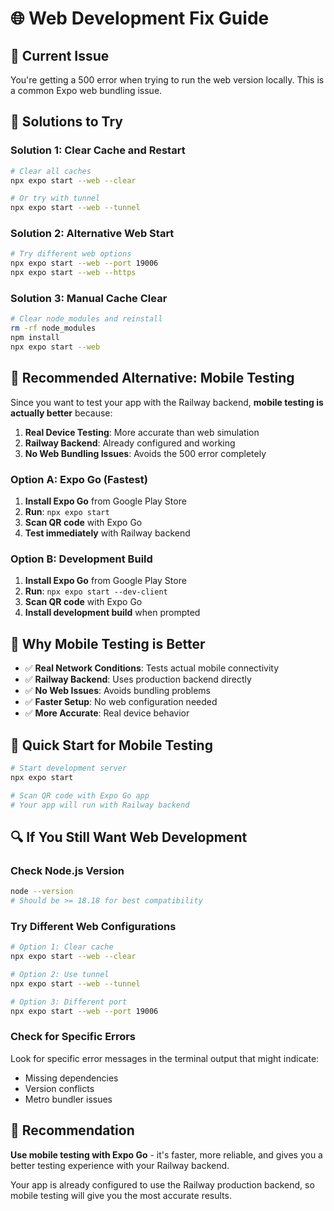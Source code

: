 # 🌐 Web Development Fix Guide

## 🚨 **Current Issue**
You're getting a 500 error when trying to run the web version locally. This is a common Expo web bundling issue.

## 🔧 **Solutions to Try**

### Solution 1: Clear Cache and Restart
```bash
# Clear all caches
npx expo start --web --clear

# Or try with tunnel
npx expo start --web --tunnel
```

### Solution 2: Alternative Web Start
```bash
# Try different web options
npx expo start --web --port 19006
npx expo start --web --https
```

### Solution 3: Manual Cache Clear
```bash
# Clear node_modules and reinstall
rm -rf node_modules
npm install
npx expo start --web
```

## 🎯 **Recommended Alternative: Mobile Testing**

Since you want to test your app with the Railway backend, **mobile testing is actually better** because:

1. **Real Device Testing**: More accurate than web simulation
2. **Railway Backend**: Already configured and working
3. **No Web Bundling Issues**: Avoids the 500 error completely

### Option A: Expo Go (Fastest)
1. **Install Expo Go** from Google Play Store
2. **Run**: `npx expo start`
3. **Scan QR code** with Expo Go
4. **Test immediately** with Railway backend

### Option B: Development Build
1. **Install Expo Go** from Google Play Store
2. **Run**: `npx expo start --dev-client`
3. **Scan QR code** with Expo Go
4. **Install development build** when prompted

## 📱 **Why Mobile Testing is Better**

- ✅ **Real Network Conditions**: Tests actual mobile connectivity
- ✅ **Railway Backend**: Uses production backend directly
- ✅ **No Web Issues**: Avoids bundling problems
- ✅ **Faster Setup**: No web configuration needed
- ✅ **More Accurate**: Real device behavior

## 🚀 **Quick Start for Mobile Testing**

```bash
# Start development server
npx expo start

# Scan QR code with Expo Go app
# Your app will run with Railway backend
```

## 🔍 **If You Still Want Web Development**

### Check Node.js Version
```bash
node --version
# Should be >= 18.18 for best compatibility
```

### Try Different Web Configurations
```bash
# Option 1: Clear cache
npx expo start --web --clear

# Option 2: Use tunnel
npx expo start --web --tunnel

# Option 3: Different port
npx expo start --web --port 19006
```

### Check for Specific Errors
Look for specific error messages in the terminal output that might indicate:
- Missing dependencies
- Version conflicts
- Metro bundler issues

## 🎯 **Recommendation**

**Use mobile testing with Expo Go** - it's faster, more reliable, and gives you a better testing experience with your Railway backend.

Your app is already configured to use the Railway production backend, so mobile testing will give you the most accurate results. 